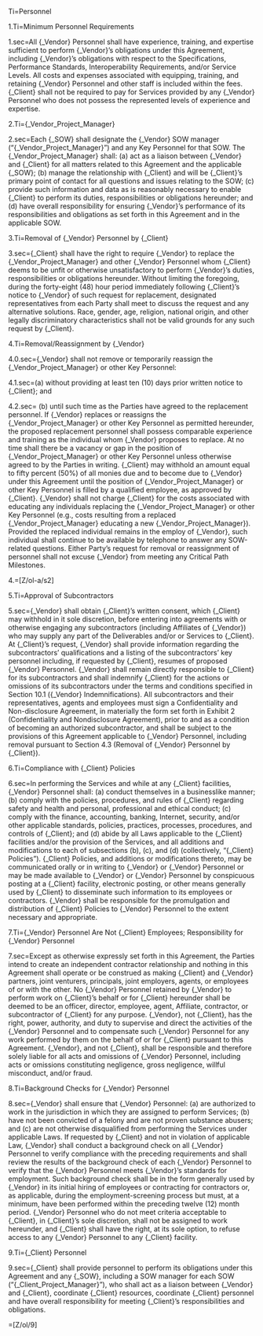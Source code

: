 Ti=Personnel

1.Ti=Minimum Personnel Requirements

1.sec=All {_Vendor} Personnel shall have experience, training, and expertise sufficient to perform {_Vendor}’s obligations under this Agreement, including {_Vendor}’s obligations with respect to the Specifications, Performance Standards, Interoperability Requirements, and/or Service Levels. All costs and expenses associated with equipping, training, and retaining {_Vendor} Personnel and other staff is included within the fees. {_Client} shall not be required to pay for Services provided by any {_Vendor} Personnel who does not possess the represented levels of experience and expertise.

2.Ti={_Vendor_Project_Manager}

2.sec=Each {_SOW} shall designate the {_Vendor} SOW manager (“{_Vendor_Project_Manager}”) and any Key Personnel for that SOW. The {_Vendor_Project_Manager} shall: (a) act as a liaison between {_Vendor} and {_Client} for all matters related to this Agreement and the applicable {_SOW}; (b) manage the relationship with {_Client} and will be {_Client}’s primary point of contact for all questions and issues relating to the SOW; (c) provide such information and data as is reasonably necessary to enable {_Client} to perform its duties, responsibilities or obligations hereunder; and (d) have overall responsibility for ensuring {_Vendor}’s performance of its responsibilities and obligations as set forth in this Agreement and in the applicable SOW.

3.Ti=Removal of {_Vendor} Personnel by {_Client}

3.sec={_Client} shall have the right to require {_Vendor} to replace the {_Vendor_Project_Manager} and other {_Vendor} Personnel whom {_Client} deems to be unfit or otherwise unsatisfactory to perform {_Vendor}’s duties, responsibilities or obligations hereunder. Without limiting the foregoing, during the forty-eight (48) hour period immediately following {_Client}’s notice to {_Vendor} of such request for replacement, designated representatives from each Party shall meet to discuss the request and any alternative solutions. Race, gender, age, religion, national origin, and other legally discriminatory characteristics shall not be valid grounds for any such request by {_Client}.

4.Ti=Removal/Reassignment by {_Vendor}

4.0.sec={_Vendor} shall not remove or temporarily reassign the {_Vendor_Project_Manager} or other Key Personnel: 

4.1.sec=(a) without providing at least ten (10) days prior written notice to {_Client}; and 

4.2.sec= (b) until such time as the Parties have agreed to the replacement personnel. If {_Vendor} replaces or reassigns the {_Vendor_Project_Manager} or other Key Personnel as permitted hereunder, the proposed replacement personnel shall possess comparable experience and training as the individual whom {_Vendor} proposes to replace. At no time shall there be a vacancy or gap in the position of {_Vendor_Project_Manager} or other Key Personnel unless otherwise agreed to by the Parties in writing. {_Client} may withhold an amount equal to fifty percent (50%) of all monies due and to become due to {_Vendor} under this Agreement until the position of {_Vendor_Project_Manager} or other Key Personnel is filled by a qualified employee, as approved by {_Client}. {_Vendor} shall not charge {_Client} for the costs associated with educating any individuals replacing the {_Vendor_Project_Manager} or other Key Personnel (e.g., costs resulting from a replaced {_Vendor_Project_Manager} educating a new {_Vendor_Project_Manager}). Provided the replaced individual remains in the employ of {_Vendor}, such individual shall continue to be available by telephone to answer any SOW-related questions. Either Party’s request for removal or reassignment of personnel shall not excuse {_Vendor} from meeting any Critical Path Milestones.

4.=[Z/ol-a/s2]

5.Ti=Approval of Subcontractors

5.sec={_Vendor} shall obtain {_Client}’s written consent, which {_Client} may withhold in it sole discretion, before entering into agreements with or otherwise engaging any subcontractors (including Affiliates of {_Vendor}) who may supply any part of the Deliverables and/or or Services to {_Client}. At {_Client}’s request, {_Vendor} shall provide information regarding the subcontractors’ qualifications and a listing of the subcontractors’ key personnel including, if requested by {_Client}, resumes of proposed {_Vendor} Personnel. {_Vendor} shall remain directly responsible to {_Client} for its subcontractors and shall indemnify {_Client} for the actions or omissions of its subcontractors under the terms and conditions specified in Section 10.1 ({_Vendor} Indemnifications). All subcontractors and their representatives, agents and employees must sign a Confidentiality and Non-disclosure Agreement, in materially the form set forth in Exhibit 2 (Confidentiality and Nondisclosure Agreement), prior to and as a condition of becoming an authorized subcontractor, and shall be subject to the provisions of this Agreement applicable to {_Vendor} Personnel, including removal pursuant to Section 4.3 (Removal of {_Vendor} Personnel by {_Client}).

6.Ti=Compliance with {_Client} Policies

6.sec=In performing the Services and while at any {_Client} facilities, {_Vendor} Personnel shall: (a) conduct themselves in a businesslike manner; (b) comply with the policies, procedures, and rules of {_Client} regarding safety and health and personal, professional and ethical conduct; (c) comply with the finance, accounting, banking, Internet, security, and/or other applicable standards, policies, practices, processes, procedures, and controls of {_Client}; and (d) abide by all Laws applicable to the {_Client} facilities and/or the provision of the Services, and all additions and modifications to each of subsections (b), (c), and (d) (collectively, “{_Client} Policies”). {_Client} Policies, and additions or modifications thereto, may be communicated orally or in writing to {_Vendor} or {_Vendor} Personnel or may be made available to {_Vendor} or {_Vendor} Personnel by conspicuous posting at a {_Client} facility, electronic posting, or other means generally used by {_Client} to disseminate such information to its employees or contractors. {_Vendor} shall be responsible for the promulgation and distribution of {_Client} Policies to {_Vendor} Personnel to the extent necessary and appropriate.

7.Ti={_Vendor} Personnel Are Not {_Client} Employees; Responsibility for {_Vendor} Personnel

7.sec=Except as otherwise expressly set forth in this Agreement, the Parties intend to create an independent contractor relationship and nothing in this Agreement shall operate or be construed as making {_Client} and {_Vendor} partners, joint venturers, principals, joint employers, agents, or employees of or with the other. No {_Vendor} Personnel retained by {_Vendor} to perform work on {_Client}’s behalf or for {_Client} hereunder shall be deemed to be an officer, director, employee, agent, Affiliate, contractor, or subcontractor of {_Client} for any purpose. {_Vendor}, not {_Client}, has the right, power, authority, and duty to supervise and direct the activities of the {_Vendor} Personnel and to compensate such {_Vendor} Personnel for any work performed by them on the behalf of or for {_Client} pursuant to this Agreement. {_Vendor}, and not {_Client}, shall be responsible and therefore solely liable for all acts and omissions of {_Vendor} Personnel, including acts or omissions constituting negligence, gross negligence, willful misconduct, and/or fraud.

8.Ti=Background Checks for {_Vendor} Personnel

8.sec={_Vendor} shall ensure that {_Vendor} Personnel: (a) are authorized to work in the jurisdiction in which they are assigned to perform Services; (b) have not been convicted of a felony and are not proven substance abusers; and (c) are not otherwise disqualified from performing the Services under applicable Laws. If requested by {_Client} and not in violation of applicable Law, {_Vendor} shall conduct a background check on all {_Vendor} Personnel to verify compliance with the preceding requirements and shall review the results of the background check of each {_Vendor} Personnel to verify that the {_Vendor} Personnel meets {_Vendor}’s standards for employment. Such background check shall be in the form generally used by {_Vendor} in its initial hiring of employees or contracting for contractors or, as applicable, during the employment-screening process but must, at a minimum, have been performed within the preceding twelve (12) month period. {_Vendor} Personnel who do not meet criteria acceptable to {_Client}, in {_Client}’s sole discretion, shall not be assigned to work hereunder, and {_Client} shall have the right, at its sole option, to refuse access to any {_Vendor} Personnel to any {_Client} facility.

9.Ti={_Client} Personnel

9.sec={_Client} shall provide personnel to perform its obligations under this Agreement and any {_SOW}, including a SOW manager for each SOW (“{_Client_Project_Manager}”), who shall act as a liaison between {_Vendor} and {_Client}, coordinate {_Client} resources, coordinate {_Client} personnel and have overall responsibility for meeting {_Client}’s responsibilities and obligations.

=[Z/ol/9]

